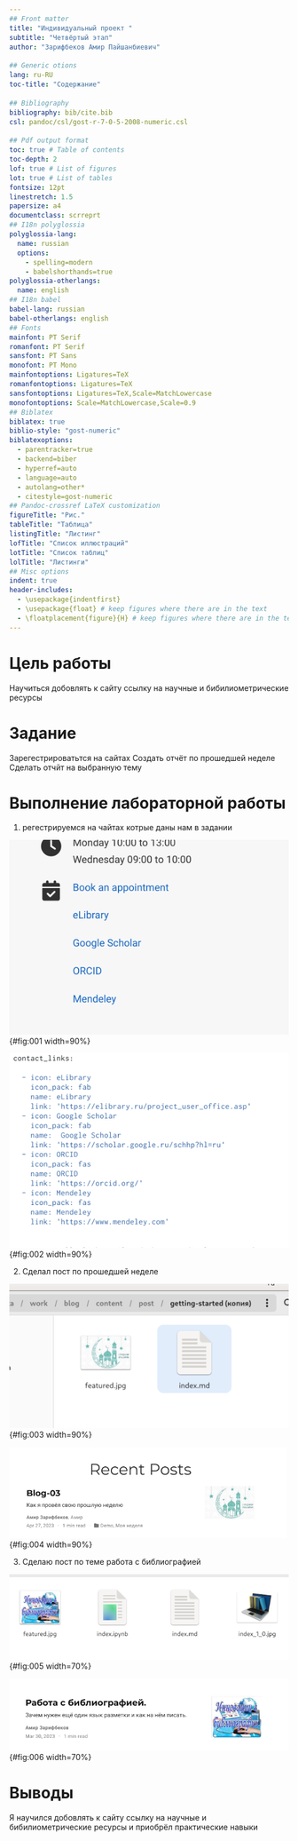 ```yaml
---
## Front matter
title: "Индивидуальный проект "
subtitle: "Четвёртый этап"
author: "Зарифбеков Амир Пайшанбиевич"

## Generic otions
lang: ru-RU
toc-title: "Содержание"

## Bibliography
bibliography: bib/cite.bib
csl: pandoc/csl/gost-r-7-0-5-2008-numeric.csl

## Pdf output format
toc: true # Table of contents
toc-depth: 2
lof: true # List of figures
lot: true # List of tables
fontsize: 12pt
linestretch: 1.5
papersize: a4
documentclass: scrreprt
## I18n polyglossia
polyglossia-lang:
  name: russian
  options:
	- spelling=modern
	- babelshorthands=true
polyglossia-otherlangs:
  name: english
## I18n babel
babel-lang: russian
babel-otherlangs: english
## Fonts
mainfont: PT Serif
romanfont: PT Serif
sansfont: PT Sans
monofont: PT Mono
mainfontoptions: Ligatures=TeX
romanfontoptions: Ligatures=TeX
sansfontoptions: Ligatures=TeX,Scale=MatchLowercase
monofontoptions: Scale=MatchLowercase,Scale=0.9
## Biblatex
biblatex: true
biblio-style: "gost-numeric"
biblatexoptions:
  - parentracker=true
  - backend=biber
  - hyperref=auto
  - language=auto
  - autolang=other*
  - citestyle=gost-numeric
## Pandoc-crossref LaTeX customization
figureTitle: "Рис."
tableTitle: "Таблица"
listingTitle: "Листинг"
lofTitle: "Список иллюстраций"
lotTitle: "Список таблиц"
lolTitle: "Листинги"
## Misc options
indent: true
header-includes:
  - \usepackage{indentfirst}
  - \usepackage{float} # keep figures where there are in the text
  - \floatplacement{figure}{H} # keep figures where there are in the text
---
```


# Цель работы

Научиться добовлять к сайту ссылку на научные и бибилиометрические ресурсы

# Задание

Зарегестрироватьтся на сайтах 
Создать отчёт по прошедшей неделе 
Сделать отчйт на выбранную тему 



# Выполнение лабораторной работы

1. регестрируемся на чайтах котрые даны нам в задании 

![сайты ](image/1.png){#fig:001 width=90%}

![как мы это сделали](image/2.png){#fig:002 width=90%}

2. Сделал пост по прошедшей неделе 

![как мы делали это в индекс.мд](image/3.png){#fig:003 width=90%}

![как это выглядит на сайте](image/4.png){#fig:004 width=90%}

3. Сделаю пост по теме работа с библиографией

![как мы делали это в индекс.мд](image/5.png){#fig:005 width=70%}

![как это выглядит на сайте](image/6.png){#fig:006 width=70%}


# Выводы

Я научился добовлять к сайту ссылку на научные и бибилиометрические ресурсы и приобрёл практические навыки


